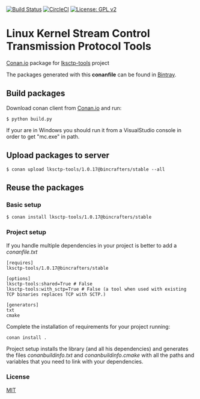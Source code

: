 [![Build Status](https://travis-ci.org/bincrafters/conan-lksctp-tools.svg?branch=release/1.0.17)](https://travis-ci.org/bincrafters/conan-lksctp-tools)
[![CircleCI](https://circleci.com/gh/bincrafters/conan-lksctp-tools/tree/stable%2F1.0.17.svg?style=svg)](https://circleci.com/gh/bincrafters/conan-lksctp-tools/tree/stable%2F1.0.17)
[![License: GPL v2](https://img.shields.io/badge/License-GPL%20v2-blue.svg)](https://img.shields.io/badge/License-GPL%20v2-blue.svg)

# Linux Kernel Stream Control Transmission Protocol Tools

[Conan.io](https://conan.io) package for [lksctp-tools](https://github.com/sctp/lksctp-tools) project

The packages generated with this **conanfile** can be found in [Bintray](https://bintray.com/bincrafters/public-conan/lksctp-tools%3Abincrafters).

## Build packages

Download conan client from [Conan.io](https://conan.io) and run:

    $ python build.py

If your are in Windows you should run it from a VisualStudio console in order to get "mc.exe" in path.

## Upload packages to server

    $ conan upload lksctp-tools/1.0.17@bincrafters/stable --all

## Reuse the packages

### Basic setup

    $ conan install lksctp-tools/1.0.17@bincrafters/stable

### Project setup

If you handle multiple dependencies in your project is better to add a *conanfile.txt*

    [requires]
    lksctp-tools/1.0.17@bincrafters/stable

    [options]
    lksctp-tools:shared=True # False
    lksctp-tools:with_sctp=True # False (a tool when used with existing TCP binaries replaces TCP with SCTP.)

    [generators]
    txt
    cmake

Complete the installation of requirements for your project running:</small></span>

    conan install .

Project setup installs the library (and all his dependencies) and generates the files *conanbuildinfo.txt* and *conanbuildinfo.cmake* with all the paths and variables that you need to link with your dependencies.

### License
[MIT](LICENSE)
